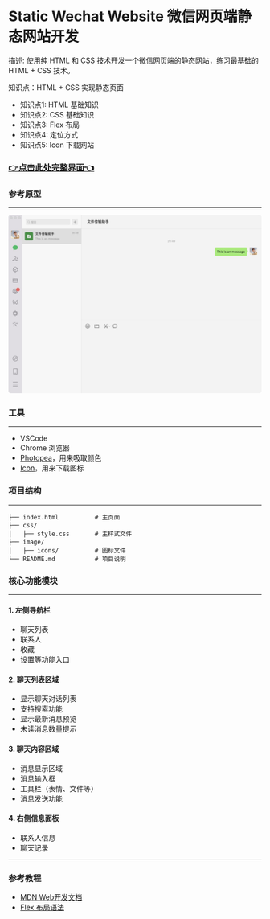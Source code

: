 # Static Wechat  Website 微信网页端静态网站开发

描述: 使用纯 HTML 和 CSS 技术开发一个微信网页端的静态网站，练习最基础的 HTML + CSS 技术。

知识点：HTML + CSS 实现静态页面

- 知识点1: HTML 基础知识
- 知识点2: CSS 基础知识
- 知识点3: Flex 布局
- 知识点4: 定位方式
- 知识点5: Icon 下载网站

### [👉点击此处完整界面👈](https://pu515.github.io/Static_Wechat_Website/)

### 参考原型

------

![wechat](image/wechat.jpg)



### 工具

------



- VSCode
- Chrome 浏览器
- [Photopea](https://www.photopea.com/)，用来吸取颜色
- [Icon](https://www.iconfont.cn/)，用来下载图标



### 项目结构

------



```
├── index.html          # 主页面
├── css/
│   ├── style.css       # 主样式文件
├── image/
│   ├── icons/          # 图标文件
└── README.md           # 项目说明
```



### 核心功能模块

------



#### 1. 左侧导航栏

- 聊天列表
- 联系人
- 收藏
- 设置等功能入口



#### 2. 聊天列表区域

- 显示聊天对话列表
- 支持搜索功能
- 显示最新消息预览
- 未读消息数量提示



####  3. 聊天内容区域

- 消息显示区域
- 消息输入框
- 工具栏（表情、文件等）
- 消息发送功能



#### 4. 右侧信息面板

- 联系人信息
- 聊天记录

------



### 参考教程

- [MDN Web开发文档](https://developer.mozilla.org/)
- [Flex 布局语法](https://www.ruanyifeng.com/blog/2015/07/flex-grammar.html)
